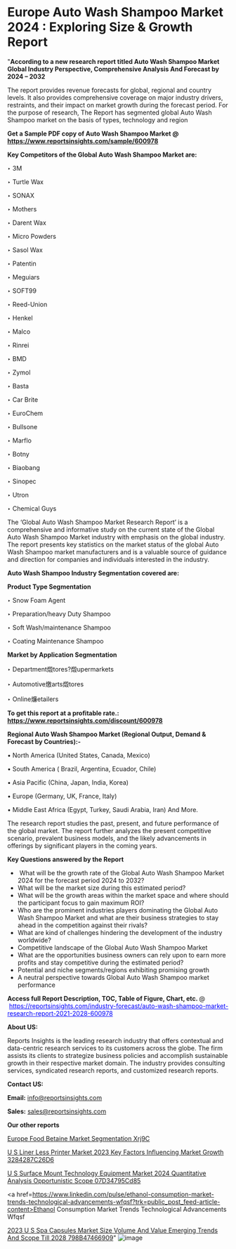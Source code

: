 # Europe Auto Wash Shampoo Market 2024 : Exploring Size & Growth Report

"<strong>According to a new research report titled Auto Wash Shampoo Market Global Industry Perspective, Comprehensive Analysis And Forecast by 2024 – 2032</strong>

The report provides revenue forecasts for global, regional and country levels. It also provides comprehensive coverage on major industry drivers, restraints, and their impact on market growth during the forecast period. For the purpose of research, The Report has segmented global Auto Wash Shampoo market on the basis of types, technology and region

<strong>Get a Sample PDF copy of Auto Wash Shampoo Market </strong><strong>@<a href=https://www.reportsinsights.com/sample/600978 style=color:#0000ff;> https://www.reportsinsights.com/sample/600978</a></strong></font>

<strong>Key Competitors of the Global Auto Wash Shampoo Market are:</strong>

‣ 3M

‣ Turtle Wax

‣ SONAX

‣ Mothers

‣ Darent Wax

‣ Micro Powders

‣ Sasol Wax

‣ Patentin

‣ Meguiars

‣ SOFT99

‣ Reed-Union

‣ Henkel

‣ Malco

‣ Rinrei

‣ BMD

‣ Zymol

‣ Basta

‣ Car Brite

‣ EuroChem

‣ Bullsone

‣ Marflo

‣ Botny

‣ Biaobang

‣ Sinopec

‣ Utron

‣ Chemical Guys

The ‘Global Auto Wash Shampoo Market Research Report’ is a comprehensive and informative study on the current state of the Global Auto Wash Shampoo Market industry with emphasis on the global industry. The report presents key statistics on the market status of the global Auto Wash Shampoo market manufacturers and is a valuable source of guidance and direction for companies and individuals interested in the industry.

<strong>Auto Wash Shampoo Industry Segmentation covered are:</strong>

<strong>Product Type Segmentation</strong>

‣ Snow Foam Agent

‣ Preparation/heavy Duty Shampoo

‣ Soft Wash/maintenance Shampoo

‣ Coating Maintenance Shampoo

<strong>Market by Application Segmentation</strong>

‣ Department燬tores?燬upermarkets

‣ Automotive燩arts燬tores

‣ Online燫etailers

<strong>To get this report at a profitable rate.: <a href=https://www.reportsinsights.com/discount/600978 style=color:#0000ff;>https://www.reportsinsights.com/discount/600978</a></strong></font>

<strong>Regional Auto Wash Shampoo Market (Regional Output, Demand &amp; Forecast by Countries):-</strong>

• North America (United States, Canada, Mexico)

• South America ( Brazil, Argentina, Ecuador, Chile)

• Asia Pacific (China, Japan, India, Korea)

• Europe (Germany, UK, France, Italy)

• Middle East Africa (Egypt, Turkey, Saudi Arabia, Iran) And More.

The research report studies the past, present, and future performance of the global market. The report further analyzes the present competitive scenario, prevalent business models, and the likely advancements in offerings by significant players in the coming years.

<strong>Key Questions answered by the Report</strong>
<ul>
  <li> What will be the growth rate of the Global Auto Wash Shampoo Market 2024 for the forecast period 2024 to 2032?</li>
  <li>What will be the market size during this estimated period?</li>
  <li>What will be the growth areas within the market space and where should the participant focus to gain maximum ROI?</li>
  <li>Who are the prominent industries players dominating the Global Auto Wash Shampoo Market and what are their business strategies to stay ahead in the competition against their rivals?</li>
  <li>What are kind of challenges hindering the development of the industry worldwide?</li>
  <li>Competitive landscape of the Global Auto Wash Shampoo Market</li>
  <li>What are the opportunities business owners can rely upon to earn more profits and stay competitive during the estimated period?</li>
  <li>Potential and niche segments/regions exhibiting promising growth</li>
  <li>A neutral perspective towards Global Auto Wash Shampoo market performance</li>
</ul>
<strong>Access full Report Description, TOC, Table of Figure, Chart, etc. </strong>@  <a href=https://reportsinsights.com/industry-forecast/auto-wash-shampoo-market-research-report-2021-2028-600978 style=color:#0000ff;>https://reportsinsights.com/industry-forecast/auto-wash-shampoo-market-research-report-2021-2028-600978</a></font>

<strong><strong>About US</strong>:</strong>

Reports Insights is the leading research industry that offers contextual and data-centric research services to its customers across the globe. The firm assists its clients to strategize business policies and accomplish sustainable growth in their respective market domain. The industry provides consulting services, syndicated research reports, and customized research reports.

<strong>Contact US:</strong>

<p class=""""><b>Email:</b> <a href=mailto:info@reportsinsights.com>info@reportsinsights.com</a></p>
<p class=""""><b>Sales:</b> <a href=mailto:sales@reportsinsights.com>sales@reportsinsights.com</a></p>

<strong>Our other reports</strong>

<a href=https://www.linkedin.com/pulse/europe-food-betaine-market-segmentation-xrj9c/>Europe Food Betaine Market Segmentation Xrj9C</a>

<a href=https://medium.com/@d7298290/u-s-liner-less-printer-market-2023-key-factors-influencing-market-growth-3284287c26d6>U S Liner Less Printer Market 2023 Key Factors Influencing Market Growth 3284287C26D6</a>

<a href=https://medium.com/@sharanidhi229/u-s-surface-mount-technology-equipment-market-2024-quantitative-analysis-opportunistic-scope-07d34795cd85>U S Surface Mount Technology Equipment Market 2024 Quantitative Analysis Opportunistic Scope 07D34795Cd85</a>

<a href=https://www.linkedin.com/pulse/ethanol-consumption-market-trends-technological-advancements-wfqsf?trk=public_post_feed-article-content>Ethanol Consumption Market Trends Technological Advancements Wfqsf</a>

<a href=https://medium.com/@reportsinsights23/2023-u-s-spa-capsules-market-size-volume-and-value-emerging-trends-and-scope-till-2028-798b47466909>2023 U S Spa Capsules Market Size Volume And Value Emerging Trends And Scope Till 2028 798B47466909</a>"
![image](https://github.com/Reportsinsights123/RIgrowth/assets/158415881/48703fda-ec6e-45a7-bd0f-fcfbe771cbeb)
